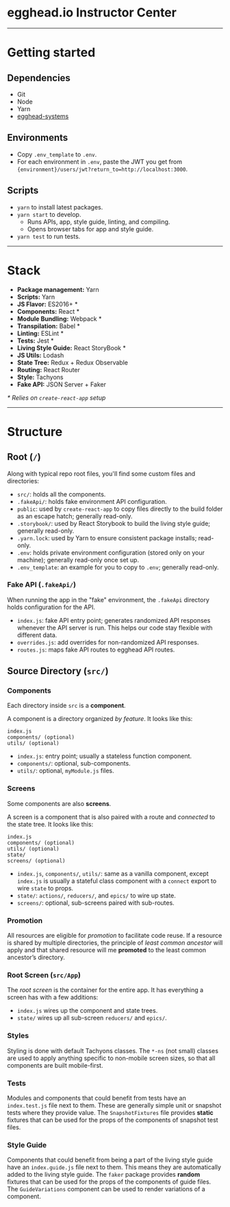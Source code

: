 # egghead.io Instructor Center

---

# Getting started

## Dependencies

- Git
- Node
- Yarn
- [egghead-systems](https://github.com/eggheadio/egghead-systems)

## Environments

- Copy `.env_template` to `.env`.
- For each environment in `.env`, paste the JWT you get from `{environment}/users/jwt?return_to=http://localhost:3000`.

## Scripts

- `yarn` to install latest packages.
- `yarn start` to develop.
  - Runs APIs, app, style guide, linting, and compiling.
  - Opens browser tabs for app and style guide.
- `yarn test` to run tests.

---

# Stack

- **Package management:** Yarn
- **Scripts:** Yarn
- **JS Flavor:** ES2016+ \*
- **Components:** React \*
- **Module Bundling:** Webpack \*
- **Transpilation:** Babel \*
- **Linting:** ESLint \*
- **Tests:** Jest \*
- **Living Style Guide:** React StoryBook \*
- **JS Utils:** Lodash
- **State Tree:** Redux + Redux Observable
- **Routing:** React Router
- **Style:** Tachyons
- **Fake API:** JSON Server + Faker

_\* Relies on `create-react-app` setup_

---

# Structure

## Root (`/`)

Along with typical repo root files, you'll find some custom files and directories:

- `src/`: holds all the components.
- `.fakeApi/`: holds fake environment API configuration.
- `public`: used by `create-react-app` to copy files directly to the build folder as an escape hatch; generally read-only.
- `.storybook/`: used by React Storybook to build the living style guide; generally read-only.
- `.yarn.lock`: used by Yarn to ensure consistent package installs; read-only.
- `.env`: holds private environment configuration (stored only on your machine); generally read-only once set up.
- `.env_template`: an example for you to copy to `.env`; generally read-only.

### Fake API (`.fakeApi/`)

When running the app in the "fake" environment, the `.fakeApi` directory holds configuration for the API.

- `index.js`: fake API entry point; generates randomized API responses whenever the API server is run. This helps our code stay flexible with different data.
- `overrides.js`: add overrides for non-randomized API responses.
- `routes.js`: maps fake API routes to egghead API routes.

## Source Directory (`src/`)

### Components

Each directory inside `src` is a **component**.

A component is a directory organized _by feature_. It looks like this:

```
index.js
components/ (optional)
utils/ (optional)
```

- `index.js`: entry point; usually a stateless function component.
- `components/`: optional, sub-components.
- `utils/`: optional, `myModule.js` files.

### Screens

Some components are also **screens**.

A screen is a component that is also paired with a route and _connected_ to the state tree. It looks like this:

```
index.js
components/ (optional)
utils/ (optional)
state/
screens/ (optional)
```

- `index.js`, `components/`, `utils/`: same as a vanilla component, except `index.js` is usually a stateful class component with a `connect` export to wire `state` to props.
- `state/`: `actions/`, `reducers/`, and `epics/` to wire up state.
- `screens/`: optional, sub-screens paired with sub-routes.

### Promotion

All resources are eligible for *promotion* to facilitate code reuse. If a resource is shared by multiple directories, the principle of _least common ancestor_ will apply and that shared resource will me **promoted** to the least common ancestor’s directory.

### Root Screen (`src/App`)

The *root screen* is the container for the entire app. It has everything a screen has with a few additions:

- `index.js` wires up the component and state trees.
- `state/` wires up all sub-screen `reducers/` and `epics/`.

### Styles

Styling is done with default Tachyons classes. The `*-ns` (not small) classes are used to apply anything specific to non-mobile screen sizes, so that all components are built mobile-first.

### Tests

Modules and components that could benefit from tests have an `index.test.js` file next to them. These are generally simple unit or snapshot tests where they provide value.
The `SnapshotFixtures` file provides **static** fixtures that can be used for the props of the components of snapshot test files.

### Style Guide

Components that could benefit from being a part of the living style guide have an `index.guide.js` file next to them. This means they are automatically added to the living style guide.
The `faker` package provides **random** fixtures that can be used for the props of the components of guide files.
The `GuideVariations` component can be used to render variations of a component.
